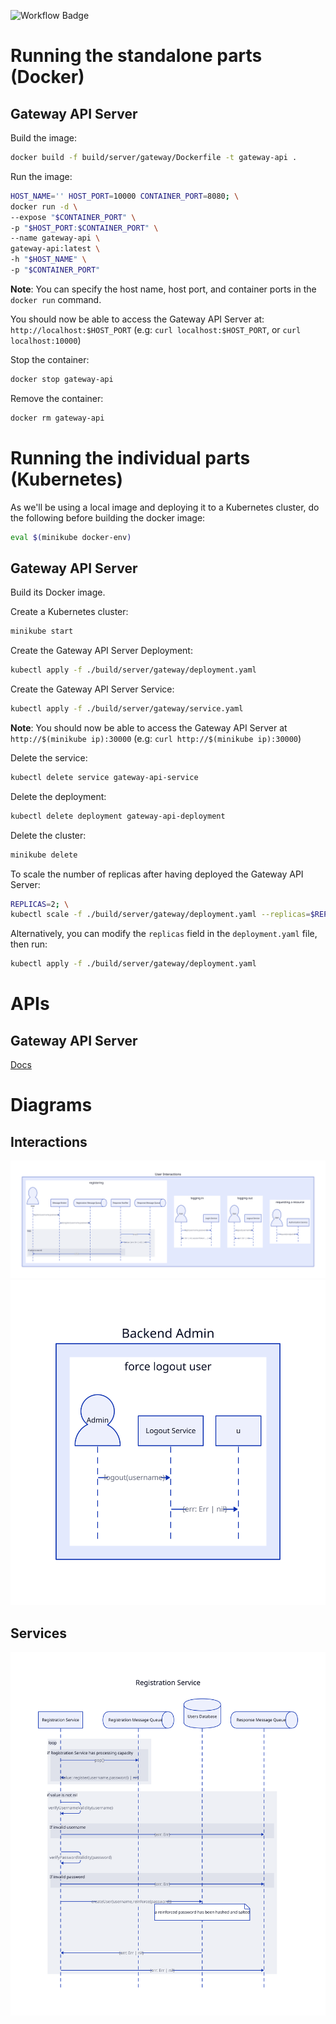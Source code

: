 ![Workflow Badge](https://github.com/volovikariel/IdentityManager/actions/workflows/go.yml/badge.svg)

# Running the standalone parts (Docker)
## Gateway API Server
Build the image: 
```bash
docker build -f build/server/gateway/Dockerfile -t gateway-api .
```

Run the image:
```bash
HOST_NAME='' HOST_PORT=10000 CONTAINER_PORT=8080; \
docker run -d \
--expose "$CONTAINER_PORT" \
-p "$HOST_PORT:$CONTAINER_PORT" \
--name gateway-api \
gateway-api:latest \
-h "$HOST_NAME" \
-p "$CONTAINER_PORT"
```

**Note**: You can specify the host name, host port, and container ports in the `docker run` command.

You should now be able to access the Gateway API Server at: `http://localhost:$HOST_PORT` (e.g: `curl localhost:$HOST_PORT`, or `curl localhost:10000`)

Stop the container:
```bash
docker stop gateway-api
```

Remove the container:
```bash
docker rm gateway-api
```

# Running the individual parts (Kubernetes)
As we'll be using a local image and deploying it to a Kubernetes cluster, do the following before building the docker image:
```bash
eval $(minikube docker-env)
```

## Gateway API Server
Build its Docker image.

Create a Kubernetes cluster:
```bash
minikube start
```

Create the Gateway API Server Deployment:
```bash
kubectl apply -f ./build/server/gateway/deployment.yaml
```

Create the Gateway API Server Service:
```bash
kubectl apply -f ./build/server/gateway/service.yaml
```

**Note**: You should now be able to access the Gateway API Server at `http://$(minikube ip):30000` (e.g: `curl http://$(minikube ip):30000`)

Delete the service:
```bash
kubectl delete service gateway-api-service
```

Delete the deployment:
```bash
kubectl delete deployment gateway-api-deployment
```

Delete the cluster:
```bash
minikube delete
```

To scale the number of replicas after having deployed the Gateway API Server:
```bash
REPLICAS=2; \
kubectl scale -f ./build/server/gateway/deployment.yaml --replicas=$REPLICAS
```

Alternatively, you can modify the `replicas` field in the `deployment.yaml` file, then run:
```bash 
kubectl apply -f ./build/server/gateway/deployment.yaml
```

# APIs
## Gateway API Server
[Docs](https://volovikariel.github.io/IdentityManager/apis/server/gateway_api.html)

# Diagrams
## Interactions
![User interactions](diagrams/user_interactions.svg)
![Admin interactions](diagrams/admin_interactions.svg)
## Services
![Registration service](diagrams/registration_service.svg)
